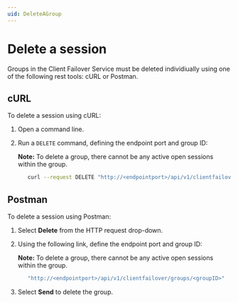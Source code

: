```yaml
---
uid: DeleteAGroup
---
```


# Delete a session

Groups in the Client Failover Service must be deleted individiually using one of the following rest tools: cURL or Postman.

## cURL

To delete a session using cURL:

1. Open a command line.

2. Run a `DELETE` command, defining the endpoint port and group ID:

   **Note:** To delete a group, there cannot be any active open sessions within the group. 

   ```bash
      curl --request DELETE "http://<endpointport>/api/v1/clientfailover/groups/<groupID>"
      ```

## Postman

To delete a session using Postman:

1. Select **Delete** from the HTTP request drop-down.

2. Using the following link, define the endpoint port and group ID:

   **Note:** To delete a group, there cannot be any active open sessions within the group. 

   ```bash
      "http://<endpointport>/api/v1/clientfailover/groups/<groupID>"
      ```

3. Select **Send** to delete the group. 
